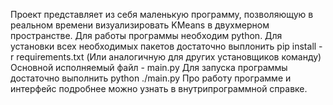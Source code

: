 Проект представляет из себя маленькую программу, позволяющую в реальном времени визуализировать KMeans в двухмерном пространстве.
Для работы программы необходим python. 
Для установки всех необходимых пакетов достаточно выплонить
pip install -r requirements.txt
(Или аналогичную для других установщиков команду) 
Основной исполняемый файл - main.py
Для запуска программы достаточно выполнить
python ./main.py
Про работу программе и интерфейс подробнее можно узнать в внутрипрограммной справке.
